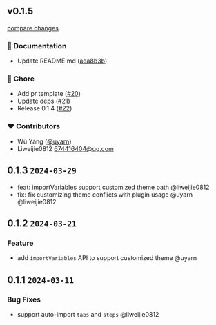 ## v0.1.5

[compare changes](https://github.com/tdesignOteam/tdesign-nuxt/compare/0.1.3...v0.1.5)

### 📖 Documentation

- Update README.md ([aea8b3b](https://github.com/tdesignOteam/tdesign-nuxt/commit/aea8b3b))

### 🏡 Chore

- Add pr  template ([#20](https://github.com/tdesignOteam/tdesign-nuxt/pull/20))
- Update deps ([#21](https://github.com/tdesignOteam/tdesign-nuxt/pull/21))
- Release 0.1.4 ([#22](https://github.com/tdesignOteam/tdesign-nuxt/pull/22))

### ❤️ Contributors

- Wū Yāng ([@uyarn](http://github.com/uyarn))
- Liweijie0812 <674416404@qq.com>

## 0.1.3 `2024-03-29`

- feat: importVariables support customized theme path @liweijie0812
- fix: fix customizing theme conflicts with plugin usage @uyarn @liweijie0812

## 0.1.2 `2024-03-21`

### Feature

- add `importVariables` API to support customized theme @uyarn

## 0.1.1 `2024-03-11`

### Bug Fixes

- support auto-import `tabs` and `steps` @liweijie0812
